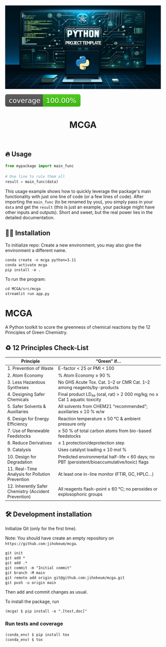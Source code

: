 ![Project Logo](assets/banner.png)

![Coverage Status](assets/coverage-badge.svg)

<h1 align="center">
MCGA
</h1>

<br>

## 🔥 Usage

```python
from mypackage import main_func

# One line to rule them all
result = main_func(data)
```

This usage example shows how to quickly leverage the package's main functionality with just one line of code (or a few lines of code). 
After importing the `main_func` (to be renamed by you), you simply pass in your `data` and get the `result` (this is just an example, your package might have other inputs and outputs). 
Short and sweet, but the real power lies in the detailed documentation.

## 👩‍💻 Installation

To initialize repo:
Create a new environment, you may also give the environment a different name. 

```
conda create -n mcga python=3.11
conda activate mcga
pip install -e .
```

To run the program:
```
cd MCGA/src/mcga
streamlit run app.py
```

# MCGA

A Python toolkit to score the greenness of chemical reactions by the 12 Principles of Green Chemistry.

## ♻️ 12 Principles Check-List

| Principle                                          | “Green” if…                                                                                                   |
| -------------------------------------------------- | ------------------------------------------------------------------------------------------------------------- |
| 1. Prevention of Waste                             | E-factor < 25 or PMI < 100                                                                                     |
| 2. Atom Economy                                    | % Atom Economy ≥ 90 %                                                                                         |
| 3. Less Hazardous Syntheses                        | No GHS Acute Tox. Cat. 1–2 or CMR Cat. 1–2 among reagents/by-products                                          |
| 4. Designing Safer Chemicals                       | Final product LD₅₀ (oral, rat) > 2 000 mg/kg; no ≥ Cat 1 aquatic toxicity                                       |
| 5. Safer Solvents & Auxiliaries                    | All solvents from CHEM21 “recommended”; auxiliaries ≤ 10 % w/w                                                 |
| 6. Design for Energy Efficiency                    | Reaction temperature ≤ 50 °C & ambient pressure only                                                          |
| 7. Use of Renewable Feedstocks                     | ≥ 50 % of total carbon atoms from bio-based feedstocks                                                        |
| 8. Reduce Derivatives                              | ≤ 1 protection/deprotection step                                                                               |
| 9. Catalysis                                       | Uses catalyst loading ≤ 10 mol %                                                                               |
| 10. Design for Degradation                         | Predicted environmental half-life < 60 days; no PBT (persistent/bioaccumulative/toxic) flags                  |
| 11. Real-Time Analysis for Pollution Prevention    | At least one in-line monitor (FTIR, GC, HPLC…)                                                                  |
| 12. Inherently Safer Chemistry (Accident Prevention) | All reagents flash-point ≥ 60 °C; no peroxides or explosophoric groups                                         |

## 🛠️ Development installation

Initialize Git (only for the first time). 

Note: You should have create an empty repository on `https://github.com:jihokeum/mcga`.

```
git init
git add * 
git add .*
git commit -m "Initial commit" 
git branch -M main
git remote add origin git@github.com:jihokeum/mcga.git 
git push -u origin main
```

Then add and commit changes as usual. 

To install the package, run

```
(mcga) $ pip install -e ".[test,doc]"
```

### Run tests and coverage

```
(conda_env) $ pip install tox
(conda_env) $ tox
```



